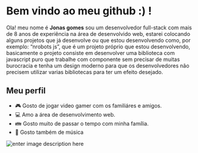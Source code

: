 # Bem vindo ao meu github :) !
Ola! meu nome é **Jonas gomes** sou um desenvolvedor full-stack com mais de 8 anos de experiência na área de desenvolvido web, estarei colocando alguns projetos que já desenvolve ou que estou desenvolvendo como, por exemplo: “nrobots  js”, que é um projeto próprio que estou desenvolvendo, basicamente o projeto consiste em desenvolver uma biblioteca com javascript puro que trabalhe com componente sem precisar de muitas burocracia e tenha um design moderno para que os desenvolvedores não precisem utilizar varias bibliotecas para ter um efeito desejado.

## Meu perfil

- &#127918; Gosto de jogar video gamer com os familiáres e amigos.
- &#128187; Amo a área de desenvolvimento web.
- &#128106; Gosto muito de passar o tempo com minha família.
- &#127925; Gosto também de música


![enter image description here](https://upload.wikimedia.org/wikipedia/commons/thumb/0/01/LinkedIn_Logo.svg/130px-LinkedIn_Logo.svg.png)

